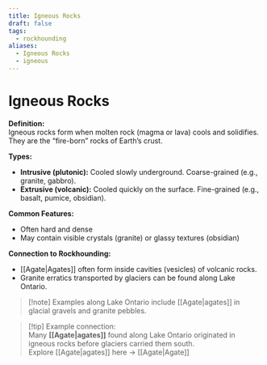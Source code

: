 ```yaml
---
title: Igneous Rocks
draft: false
tags:
  - rockhounding
aliases:
  - Igneous Rocks
  - igneous
---
```

# Igneous Rocks

**Definition:**  
Igneous rocks form when molten rock (magma or lava) cools and solidifies. They are the “fire-born” rocks of Earth’s crust.

**Types:**  
- **Intrusive (plutonic):** Cooled slowly underground. Coarse-grained (e.g., granite, gabbro).  
- **Extrusive (volcanic):** Cooled quickly on the surface. Fine-grained (e.g., basalt, pumice, obsidian).  

**Common Features:**  
- Often hard and dense  
- May contain visible crystals (granite) or glassy textures (obsidian)  

**Connection to Rockhounding:**  
- [[Agate|Agates]] often form inside cavities (vesicles) of volcanic rocks.  
- Granite erratics transported by glaciers can be found along Lake Ontario.  

> [!note] Examples along Lake Ontario include [[Agate|agates]] in glacial gravels and granite pebbles.  

> [!tip] Example connection:  
> Many **[[Agate|agates]]** found along Lake Ontario originated in igneous rocks before glaciers carried them south.  
> Explore [[Agate|agates]] here → [[Agate|Agate]]
